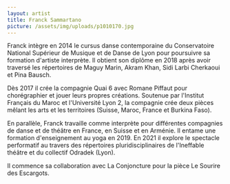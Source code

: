 ```yaml
---
layout: artist
title: Franck Sammartano
picture: /assets/img/uploads/p1010170.jpg
---
```

Franck intègre en 2014 le cursus danse contemporaine du Conservatoire National Supérieur de Musique et de Danse de 
Lyon pour poursuivre sa formation d'artiste interprète. Il obtient son diplôme en 2018 après avoir traversé les 
répertoires de Maguy Marin, Akram Khan, Sidi Larbi Cherkaoui et Pina Bausch.

Dès 2017 il crée la compagnie Quai 6 avec Romane Piffaut pour chorégraphier et jouer leurs propres créations. 
Soutenue par l'Institut Français du Maroc et l'Université Lyon 2, la compagnie crée deux pièces mêlant les arts
et les territoires (Suisse, Maroc, France et Burkina Faso).

En parallèle, Franck travaille comme interprète pour différentes compagnies de danse et de théâtre en France, 
en Suisse et en Arménie. Il entame une formation d'enseignement au yoga en 2019.
En 2021 il explore le spectacle performatif au travers des répertoires pluridisciplinaires de l'Ineffable théâtre
 et du collectif Odradek (Lyon).

Il commence sa collaboration avec La Conjoncture  pour la pièce Le Sourire des Escargots.